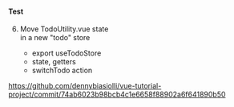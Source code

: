 #### Test

6. Move TodoUtility.vue state<br>
    in a new "todo" store<br>

    - export useTodoStore
    - state, getters
    - switchTodo action

<aside class="notes">

https://github.com/dennybiasiolli/vue-tutorial-project/commit/74ab6023b98bcb4c1e6658f88902a6f641890b50

</aside>
